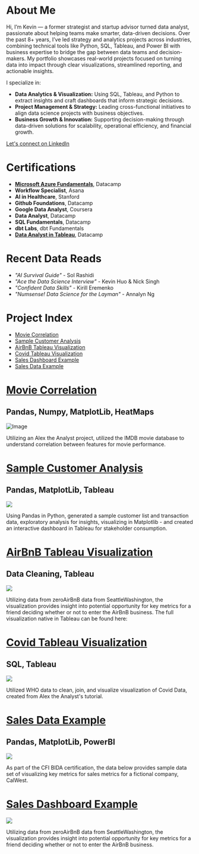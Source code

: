 # About Me 
Hi, I’m Kevin — a former strategist and startup advisor turned data analyst, passionate about helping teams make smarter, data-driven decisions. Over the past 8+ years, I’ve led strategy and analytics projects across industries, combining technical tools like Python, SQL, Tableau, and Power BI with business expertise to bridge the gap between data teams and decision-makers. My portfolio showcases real-world projects focused on turning data into impact through clear visualizations, streamlined reporting, and actionable insights.

I specialize in:

+ **Data Analytics & Visualization:** Using SQL, Tableau, and Python to extract insights and craft dashboards that inform strategic decisions.
+ **Project Management & Strategy:** Leading cross-functional initiatives to align data science projects with business objectives.
+ **Business Growth & Innovation:** Supporting decision-making through data-driven solutions for scalability, operational efficiency, and financial growth.

[Let's connect on LinkedIn](https://www.linkedin.com/in/kevinjbts)

# Certifications
* [**Microsoft Azure Fundamentals**](https://www.datacamp.com/completed/statement-of-accomplishment/track/47cd511f9ad610dfdb99467a9f72852b4e29777c), Datacamp
* **Workflow Specialist**, Asana
* **AI in Healthcare**, Stanford
* **Github Foundations**, Datacamp
* **Google Data Analyst**, Coursera
* **Data Analyst**, Datacamp
* **SQL Fundamentals**, Datacamp
* **dbt Labs**, dbt Fundamentals
* [**Data Analyst in Tableau**](https://www.datacamp.com/completed/statement-of-accomplishment/track/6fb44f51c1924e44ad56637823d3940e1d9ce551), Datacamp

# Recent Data Reads
* _"AI Survival Guide"_ -  Sol Rashidi
* _"Ace the Data Science Interview"_  - Kevin Huo & Nick Singh
* _"Confident Data Skills"_ - Kirill Eremenko
* _"Numsense! Data Science for the Layman"_ - Annalyn Ng

#  Project Index
* [Movie Correlation](#movie-correlation)
* [Sample Customer Analysis](#sample_customer_analysis)
* [AirBnB Tableau Visualization](#airbnb-tableau-visualization)
* [Covid Tableau Visualization](#covid-tableau-visualization)
* [Sales Dashboard Example](#sales-dashboard-example) 
* [Sales Data Example](#sales-data-example)

# [Movie Correlation](/projects/movie_correlation.md)
## Pandas, Numpy, MatplotLib, HeatMaps
![Image](https://github.com/user-attachments/assets/2bb825e2-4cb5-4253-b0a6-86f582787b6c)

Utilizing an Alex the Analyst project, utilized the IMDB movie database to understand correlation between features for movie performance. 

# [Sample Customer Analysis](/projects/sample_customer_analysis.md)
## Pandas, MatplotLib, Tableau
![](/Dashboard.png)

Using Pandas in Python, generated a sample customer list and transaction data, exploratory analysis for insights, visualizing in Matplotlib - and created an interactive dashboard in Tableau for stakeholder consumption. 

# [AirBnB Tableau Visualization](/projects/airbnb_tableau_visualization.md)
## Data Cleaning, Tableau
![](/AirBnbTableau.png)

Utilizing data from zeroAirBnB data from SeattleWashington, the visualization provides insight into potential opportunity for key metrics for a friend deciding whether or not to enter the AirBnB business. 
The full visualization native in Tableau can be found here: 

# [Covid Tableau Visualization](/projects/covid_visualization.md)
## SQL, Tableau
![](/CovidDdata.png)

Utilized WHO data to clean, join, and visualize visualization of Covid Data, created from Alex the Analyst's tutorial. 

# [Sales Data Example](/projects/sales_data_example.md)
## Pandas, MatplotLib, PowerBI
![](/bikesales.png)

As part of the CFI BIDA certification, the data below provides sample data set of visualizing key metrics for sales metrics for a fictional company, CalWest.  

# [Sales Dashboard Example](/projects/sales_dashboard_example.md)
![](/CovidDdata.png)

Utilizing data from zeroAirBnB data from SeattleWashington, the visualization provides insight into potential opportunity for key metrics for a friend deciding whether or not to enter the AirBnB business. 
